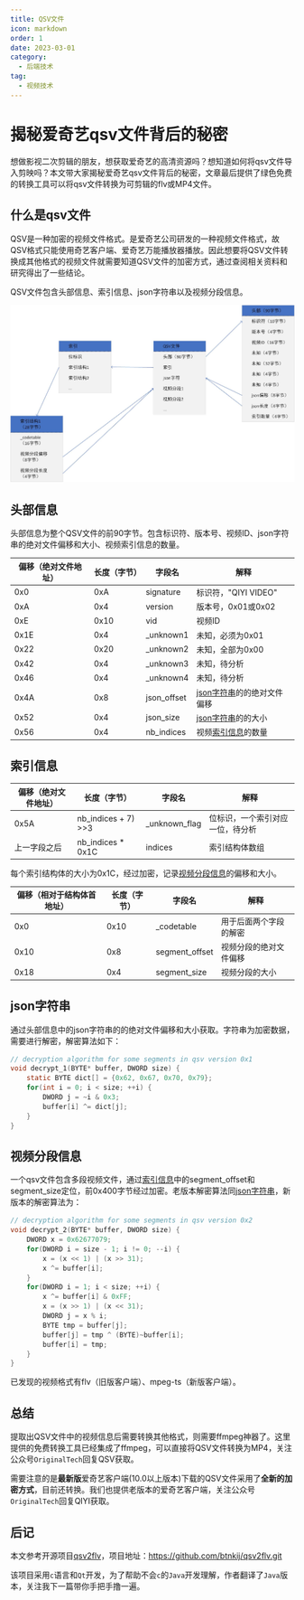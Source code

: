 ```yaml
---
title: QSV文件
icon: markdown
order: 1
date: 2023-03-01
category:
  - 后端技术
tag:
  - 视频技术
---
```


# 揭秘爱奇艺qsv文件背后的秘密

想做影视二次剪辑的朋友，想获取爱奇艺的高清资源吗？想知道如何将qsv文件导入剪映吗？本文带大家揭秘爱奇艺qsv文件背后的秘密，文章最后提供了绿色免费的转换工具可以将qsv文件转换为可剪辑的flv或MP4文件。

<!-- more -->

## 什么是qsv文件

QSV是一种加密的视频文件格式。是爱奇艺公司研发的一种视频文件格式，故QSV格式只能使用奇艺客户端、爱奇艺万能播放器播放。因此想要将QSV文件转换成其他格式的视频文件就需要知道QSV文件的加密方式，通过查阅相关资料和研究得出了一些结论。

QSV文件包含头部信息、索引信息、json字符串以及视频分段信息。

![qsv.jpg](./assets/images/qsv.jpg)

## 头部信息

头部信息为整个QSV文件的前90字节。包含标识符、版本号、视频ID、json字符串的绝对文件偏移和大小、视频索引信息的数量。

| 偏移（绝对文件地址） | 长度（字节） | 字段名         | 解释                       |
| ---------- | ------ | ----------- | ------------------------ |
| 0x0        | 0xA    | signature   | 标识符，"QIYI VIDEO"         |
| 0xA        | 0x4    | version     | 版本号，0x01或0x02            |
| 0xE        | 0x10   | vid         | 视频ID                     |
| 0x1E       | 0x4    | \_unknown1  | 未知，必须为0x01               |
| 0x22       | 0x20   | \_unknown2  | 未知，全部为0x00               |
| 0x42       | 0x4    | \_unknown3  | 未知，待分析                   |
| 0x46       | 0x4    | \_unknown4  | 未知，待分析                   |
| 0x4A       | 0x8    | json\_offset | [json字符串](#json字符串)的的绝对文件偏移 |
| 0x52       | 0x4    | json\_size   | [json字符串](#json字符串)的的大小     |
| 0x56       | 0x4    | nb\_indices | 视频[索引信息](#索引信息)的数量             |

## 索引信息

| 偏移（绝对文件地址） | 长度（字节）              | 字段名             | 解释               |
| ---------- | ------------------- | --------------- | ---------------- |
| 0x5A       | nb\_indices + 7) >>3 | \_unknown\_flag | 位标识，一个索引对应一位，待分析 |
| 上一字段之后     | nb\_indices \* 0x1C   | indices         | 索引结构体数组          |

每个索引结构体的大小为0x1C，经过加密，记录[视频分段信息](#视频分段信息)的偏移和大小。

| 偏移（相对于结构体首地址） | 长度（字节） | 字段名             | 解释          |
| ------------- | ------ | --------------- | ----------- |
| 0x0           | 0x10   | \_codetable     | 用于后面两个字段的解密 |
| 0x10          | 0x8    | segment\_offset | 视频分段的绝对文件偏移 |
| 0x18          | 0x4    | segment\_size   | 视频分段的大小     |

## json字符串

通过头部信息中的json字符串的的绝对文件偏移和大小获取。字符串为加密数据，需要进行解密，解密算法如下：

```c
// decryption algorithm for some segments in qsv version 0x1
void decrypt_1(BYTE* buffer, DWORD size) {
    static BYTE dict[] = {0x62, 0x67, 0x70, 0x79};
    for(int i = 0; i < size; ++i) {
        DWORD j = ~i & 0x3;
        buffer[i] ^= dict[j];
    }
}
```

## 视频分段信息

一个qsv文件包含多段视频文件，通过[索引信息](#索引信息)中的segment\_offset和segment\_size定位，前0x400字节经过加密。老版本解密算法同[json字符串](#json字符串)，新版本的解密算法为：

```c
// decryption algorithm for some segments in qsv version 0x2
void decrypt_2(BYTE* buffer, DWORD size) {
    DWORD x = 0x62677079;
    for(DWORD i = size - 1; i != 0; --i) {
        x = (x << 1) | (x >> 31);
        x ^= buffer[i];
    }
    for(DWORD i = 1; i < size; ++i) {
        x ^= buffer[i] & 0xFF;
        x = (x >> 1) | (x << 31);
        DWORD j = x % i;
        BYTE tmp = buffer[j];
        buffer[j] = tmp ^ (BYTE)~buffer[i];
        buffer[i] = tmp;
    }
}
```

已发现的视频格式有flv（旧版客户端）、mpeg-ts（新版客户端）。

## 总结

提取出QSV文件中的视频信息后需要转换其他格式，则需要ffmpeg神器了。这里提供的免费转换工具已经集成了ffmpeg，可以直接将QSV文件转换为MP4，关注公众号`OriginalTech`回复QSV获取。

需要注意的是**最新版**爱奇艺客户端(10.0以上版本)下载的QSV文件采用了**全新的加密方式**，目前还转换。我们也提供老版本的爱奇艺客户端，关注公众号`OriginalTech`回复QIYI获取。

## 后记

本文参考开源项目[qsv2flv](https://github.com/btnkij/qsv2flv.git)，项目地址：<https://github.com/btnkij/qsv2flv.git>

该项目采用`c`语言和`Qt`开发，为了帮助不会`c`的`Java`开发理解，作者翻译了`Java`版本，关注我下一篇带你手把手撸一遍。

